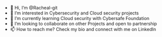 - 👋 Hi, I’m @Racheal-git
- 👀 I’m interested in Cybersecurity and Cloud security projects
- 🌱 I’m currently learning Cloud security with Cybersafe Foundation
- 💞️ I’m looking to collaborate on other Projects and open to partnership
- 📫 How to reach me? Check my bio and connect with me on LinkedIn


